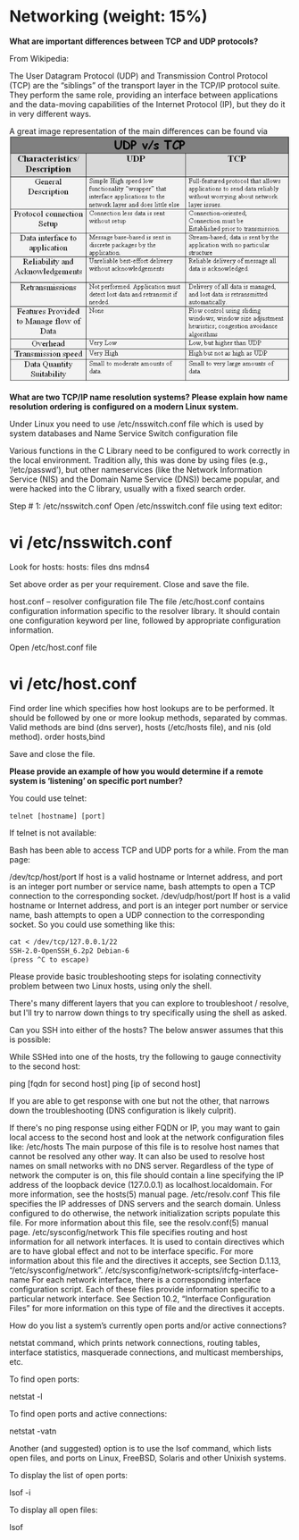 # **Networking (weight: 15%)**

**What are important differences between TCP and UDP protocols?**

From Wikipedia:

The User Datagram Protocol (UDP) and Transmission Control Protocol (TCP) are the “siblings” of the transport layer in the TCP/IP protocol suite. They perform the same role, providing an interface between applications and the data-moving capabilities of the Internet Protocol (IP), but they do it in very different ways.

A great image representation of the main differences can be found via ![udp vs tcp](https://github.com/brennx0r/puppet-questions/blob/master/networking/tcp-udp.jpg "udp vs tcp")


**What are two TCP/IP name resolution systems?  Please explain how name resolution ordering is configured on a modern Linux system.**

Under Linux you need to use /etc/nsswitch.conf file which is used by system databases and Name Service Switch configuration file

Various functions in the C Library need to be configured to work correctly in the local environment. Tradition ally, this was done by using files (e.g., ‘/etc/passwd’), but other nameservices (like the Network Information Service (NIS) and the Domain Name Service (DNS)) became popular, and were hacked into the C library, usually with a fixed search order.

Step # 1: /etc/nsswitch.conf
Open /etc/nsswitch.conf file using text editor:
# vi /etc/nsswitch.conf

Look for hosts:
hosts: files dns mdns4

Set above order as per your requirement. Close and save the file.

host.conf – resolver configuration file
The file /etc/host.conf contains configuration information specific to the resolver library. It should contain one configuration keyword per line, followed by appropriate configuration information.

Open /etc/host.conf file
# vi /etc/host.conf

Find order line which specifies how host lookups are to be performed. It should be followed by one or more lookup methods, separated by commas. Valid methods are bind (dns server), hosts (/etc/hosts file), and nis (old method).
order hosts,bind

Save and close the file.

 
**Please provide an example of how you would determine if a remote system is ‘listening’ on specific port number?**

You could use telnet:

`telnet [hostname] [port]`

If telnet is not available:

Bash has been able to access TCP and UDP ports for a while. From the man page:

/dev/tcp/host/port
    If host is a valid hostname or Internet address, and port is an integer port number
    or service name, bash attempts to open a TCP connection to the corresponding socket.
/dev/udp/host/port
    If host is a valid hostname or Internet address, and port is an integer port number
    or service name, bash attempts to open a UDP connection to the corresponding socket.
So you could use something like this:

```
cat < /dev/tcp/127.0.0.1/22
SSH-2.0-OpenSSH_6.2p2 Debian-6
(press ^C to escape)
```






Please provide basic troubleshooting steps for isolating connectivity problem between two Linux hosts, using only the shell. 

There's many different layers that you can explore to troubleshoot / resolve, but I'll try to narrow down things to try specifically using the shell as asked.

Can you SSH into either of the hosts?  The below answer assumes that this is possible:

While SSHed into one of the hosts, try the following to gauge connectivity to the second host:

ping [fqdn for second host]
ping [ip of second host]

If you are able to get response with one but not the other, that narrows down the troubleshooting (DNS configuration is likely culprit).

If there's no ping response using either FQDN or IP, you may want to gain local access to the second host and look at the network configuration files like:
 /etc/hosts
The main purpose of this file is to resolve host names that cannot be resolved any other way. It can also be used to resolve host names on small networks with no DNS server. Regardless of the type of network the computer is on, this file should contain a line specifying the IP address of the loopback device (127.0.0.1) as localhost.localdomain. For more information, see the hosts(5) manual page.
 /etc/resolv.conf
This file specifies the IP addresses of DNS servers and the search domain. Unless configured to do otherwise, the network initialization scripts populate this file. For more information about this file, see the resolv.conf(5) manual page.
 /etc/sysconfig/network
This file specifies routing and host information for all network interfaces. It is used to contain directives which are to have global effect and not to be interface specific. For more information about this file and the directives it accepts, see Section D.1.13, “/etc/sysconfig/network”.
 /etc/sysconfig/network-scripts/ifcfg-interface-name
For each network interface, there is a corresponding interface configuration script. Each of these files provide information specific to a particular network interface. See Section 10.2, “Interface Configuration Files” for more information on this type of file and the directives it accepts.




How do you list a system’s currently open ports and/or active connections?

netstat command, which prints network connections, routing tables, interface statistics, masquerade connections, and multicast memberships, etc. 

To find open ports:

netstat -l

To find open ports and active connections:

netstat -vatn


Another (and suggested) option is to use the lsof command, which lists open files, and ports on Linux, FreeBSD, Solaris and other Unixish systems.

To display the list of open ports:

lsof -i

To display all open files:

lsof

